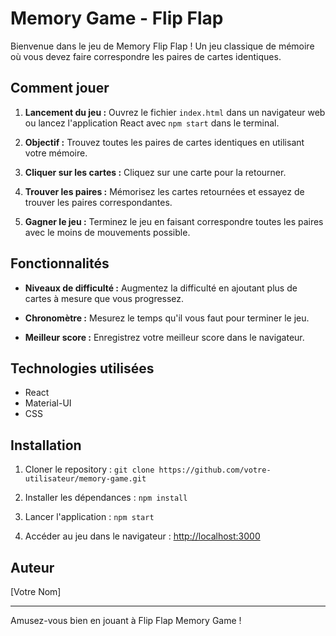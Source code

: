 # Memory Game - Flip Flap

Bienvenue dans le jeu de Memory Flip Flap ! Un jeu classique de mémoire où vous devez faire correspondre les paires de cartes identiques.

## Comment jouer

1. **Lancement du jeu :** Ouvrez le fichier `index.html` dans un navigateur web ou lancez l'application React avec `npm start` dans le terminal.

2. **Objectif :** Trouvez toutes les paires de cartes identiques en utilisant votre mémoire.

3. **Cliquer sur les cartes :** Cliquez sur une carte pour la retourner.

4. **Trouver les paires :** Mémorisez les cartes retournées et essayez de trouver les paires correspondantes.

5. **Gagner le jeu :** Terminez le jeu en faisant correspondre toutes les paires avec le moins de mouvements possible.

## Fonctionnalités

- **Niveaux de difficulté :** Augmentez la difficulté en ajoutant plus de cartes à mesure que vous progressez.

- **Chronomètre :** Mesurez le temps qu'il vous faut pour terminer le jeu.

- **Meilleur score :** Enregistrez votre meilleur score dans le navigateur.

## Technologies utilisées

- React
- Material-UI
- CSS

## Installation

1. Cloner le repository : `git clone https://github.com/votre-utilisateur/memory-game.git`

2. Installer les dépendances : `npm install`

3. Lancer l'application : `npm start`

4. Accéder au jeu dans le navigateur : [http://localhost:3000](http://localhost:3000)

## Auteur

[Votre Nom]

---

Amusez-vous bien en jouant à Flip Flap Memory Game !
